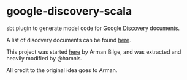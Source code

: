 # google-discovery-scala

sbt plugin to generate model code for [Google Discovery](https://developers.google.com/discovery/v1/getting_started) documents.

A list of discovery documents can be found [here](https://discovery.googleapis.com/discovery/v1/apis).

This project was started [here](github.com/armanbilge/gcp4s) by Arman Bilge, and was extracted and heavily modified by @hamnis.

All credit to the original idea goes to Arman.
